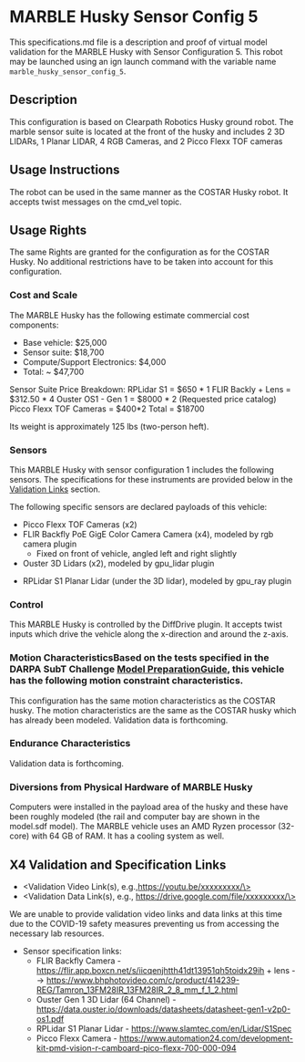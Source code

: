 <!---This is a Markdown description of a robot model submitted for inclusion in the DARPA Subterranean Challenge Technology Repository -->

# MARBLE Husky Sensor Config 5
This specifications.md file is a description and proof of virtual model validation for the MARBLE Husky with Sensor Configuration 5. This robot may be launched using an ign launch command with the variable name `marble_husky_sensor_config_5`.

## Description
This configuration is based on Clearpath Robotics Husky ground robot. The marble sensor suite is located at the front of the husky and includes 2 3D LIDARs, 1 Planar LIDAR, 4 RGB Cameras, and 2 Picco Flexx TOF cameras  

## Usage Instructions
The robot can be used in the same manner as the COSTAR Husky robot.  It accepts twist messages on the cmd_vel topic.  

## Usage Rights
The same Rights are granted for the configuration as for the COSTAR Husky. No additional restrictions have to be taken into account for this configuration.

### Cost and Scale
The MARBLE Husky has the following estimate commercial cost components:
* Base vehicle: $25,000
* Sensor suite: $18,700
* Compute/Support Electronics: $4,000
* Total: ~ $47,700

Sensor Suite Price Breakdown: 
RPLidar S1 = $650 * 1
FLIR Backly + Lens = $312.50 * 4 
Ouster OS1 - Gen 1 = $8000 * 2 (Requested price catalog)
Picco Flexx TOF Cameras = $400*2 
Total = $18700

Its weight is approximately 125 lbs (two-person heft).

### Sensors
This MARBLE Husky with sensor configuration 1 includes the following sensors. The specifications for these instruments are provided below in the [Validation Links](#validation_links) section.

The following specific sensors are declared payloads of this vehicle:

* Picco Flexx TOF Cameras (x2)
* FLIR Backfly PoE GigE Color Camera Camera (x4), modeled by rgb camera plugin
  - Fixed on front of vehicle, angled left and right slightly
* Ouster 3D Lidars (x2), modeled by gpu_lidar plugin
- RPLidar S1 Planar Lidar (under the 3D lidar), modeled by gpu_ray plugin

### Control
This MARBLE Husky is controlled by the DiffDrive plugin.  It accepts twist inputs which drive the vehicle along the x-direction and around the z-axis.  

### Motion CharacteristicsBased on the tests specified in the DARPA SubT Challenge [Model PreparationGuide](https://subtchallenge.com/\<fix_me\>), this vehicle has the following motion constraint characteristics.

This configuration has the same motion characteristics as the COSTAR husky.
The motion characteristics are the same as the COSTAR husky which has already been modeled. 
Validation data is forthcoming.

### Endurance Characteristics
Validation data is forthcoming.

### Diversions from Physical Hardware of MARBLE Husky
Computers were installed in the payload area of the husky and these have been roughly modeled (the rail and computer bay are shown in the model.sdf model).  The MARBLE vehicle uses an AMD Ryzen processor (32-core) with 64 GB of RAM.  It has a cooling system as well.  

## X4 Validation and Specification Links

* \<Validation Video Link(s), e.g.,https://youtu.be/xxxxxxxxx/\>
* \<Validation Data Link(s), e.g., https://drive.google.com/file/xxxxxxxxx/\>

We are unable to provide validation video links and data links at this time due to the COVID-19 safety measures preventing us from accessing the necessary lab resources.  

* Sensor specification links:
  * FLIR Backfly Camera - https://flir.app.boxcn.net/s/iicqenjhtth41dt13951qh5toidx29ih + lens --> https://www.bhphotovideo.com/c/product/414239-REG/Tamron_13FM28IR_13FM28IR_2_8_mm_f_1_2.html
  * Ouster Gen 1 3D Lidar (64 Channel) - https://data.ouster.io/downloads/datasheets/datasheet-gen1-v2p0-os1.pdf
  * RPLidar S1 Planar Lidar - https://www.slamtec.com/en/Lidar/S1Spec
  * Picco Flexx Camera - https://www.automation24.com/development-kit-pmd-vision-r-camboard-pico-flexx-700-000-094


